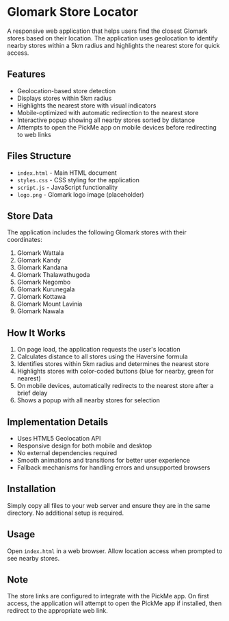 # Glomark Store Locator

A responsive web application that helps users find the closest Glomark stores based on their location. The application uses geolocation to identify nearby stores within a 5km radius and highlights the nearest store for quick access.

## Features

- Geolocation-based store detection
- Displays stores within 5km radius
- Highlights the nearest store with visual indicators
- Mobile-optimized with automatic redirection to the nearest store
- Interactive popup showing all nearby stores sorted by distance
- Attempts to open the PickMe app on mobile devices before redirecting to web links

## Files Structure

- `index.html` - Main HTML document
- `styles.css` - CSS styling for the application
- `script.js` - JavaScript functionality
- `logo.png` - Glomark logo image (placeholder)

## Store Data

The application includes the following Glomark stores with their coordinates:

1. Glomark Wattala
2. Glomark Kandy
3. Glomark Kandana
4. Glomark Thalawathugoda
5. Glomark Negombo
6. Glomark Kurunegala
7. Glomark Kottawa
8. Glomark Mount Lavinia
9. Glomark Nawala

## How It Works

1. On page load, the application requests the user's location
2. Calculates distance to all stores using the Haversine formula
3. Identifies stores within 5km radius and determines the nearest store
4. Highlights stores with color-coded buttons (blue for nearby, green for nearest)
5. On mobile devices, automatically redirects to the nearest store after a brief delay
6. Shows a popup with all nearby stores for selection

## Implementation Details

- Uses HTML5 Geolocation API
- Responsive design for both mobile and desktop
- No external dependencies required
- Smooth animations and transitions for better user experience
- Fallback mechanisms for handling errors and unsupported browsers

## Installation

Simply copy all files to your web server and ensure they are in the same directory. No additional setup is required.

## Usage

Open `index.html` in a web browser. Allow location access when prompted to see nearby stores.

## Note

The store links are configured to integrate with the PickMe app. On first access, the application will attempt to open the PickMe app if installed, then redirect to the appropriate web link.
